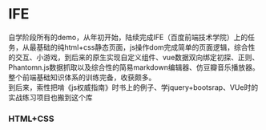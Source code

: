 IFE
===
自学阶段所有的demo，从年初开始，陆续完成IFE（百度前端技术学院）上的任务，从最基础的纯html+css静态页面，js操作dom完成简单的页面逻辑，综合性的交互、小游戏，到后来的原生实现自定义组件、vue数据双向绑定初探、正则、Phantomn.js数据抓取以及综合性的简易markdown编辑器、仿豆瓣音乐播放器。整个前端基础知识体系的训练完备，收获颇多。<br>
到后来，索性把啃《js权威指南》时书上的例子、学jquery+bootsrap、VUe时的实战练习项目也搬到这个库<br>
### HTML+CSS


